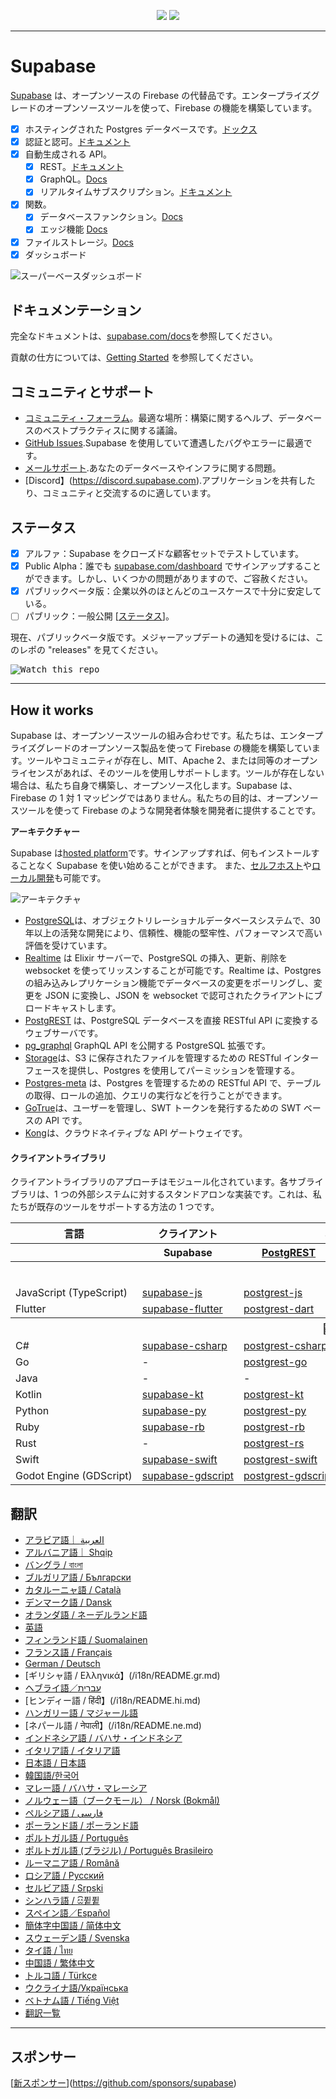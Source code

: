 <p align="center">
<img src="https://user-images.githubusercontent.com/8291514/213727234-cda046d6-28c6-491a-b284-b86c5cede25d.png#gh-light-mode-only">
<img src="https://user-images.githubusercontent.com/8291514/213727225-56186826-bee8-43b5-9b15-86e839d89393.png#gh-dark-mode-only">
</p>

---

# Supabase

[Supabase](https://supabase.com) は、オープンソースの Firebase の代替品です。エンタープライズグレードのオープンソースツールを使って、Firebase の機能を構築しています。

- [x] ホスティングされた Postgres データベースです。[ドックス](https://supabase.com/docs/guides/database)
- [x] 認証と認可。[ドキュメント](https://supabase.com/docs/guides/auth)
- [x] 自動生成される API。
  - [x] REST。[ドキュメント](https://supabase.com/docs/guides/database/api#rest-api)
  - [x] GraphQL。[Docs](https://supabase.com/docs/guides/database/api#graphql-api)
  - [x] リアルタイムサブスクリプション。[ドキュメント](https://supabase.com/docs/guides/database/api#realtime-api)
- [x] 関数。
  - [x] データベースファンクション。[Docs](https://supabase.com/docs/guides/database/functions)
  - [x] エッジ機能 [Docs](https://supabase.com/docs/guides/functions)
- [x] ファイルストレージ。[Docs](https://supabase.com/docs/guides/storage)
- [x] ダッシュボード

![スーパーベースダッシュボード](https://raw.githubusercontent.com/supabase/supabase/master/apps/www/public/images/github/supabase-dashboard.png)

## ドキュメンテーション

完全なドキュメントは、[supabase.com/docs](https://supabase.com/docs)を参照してください。

貢献の仕方については、[Getting Started](../DEVELOPERS.md) を参照してください。

## コミュニティとサポート

- [コミュニティ・フォーラム](https://github.com/supabase/supabase/discussions)。最適な場所：構築に関するヘルプ、データベースのベストプラクティスに関する議論。
- [GitHub Issues](https://github.com/supabase/supabase/issues).Supabase を使用していて遭遇したバグやエラーに最適です。
- [メールサポート](https://supabase.com/docs/support#business-support).あなたのデータベースやインフラに関する問題。
- [Discord】(https://discord.supabase.com).アプリケーションを共有したり、コミュニティと交流するのに適しています。

## ステータス

- [x] アルファ：Supabase をクローズドな顧客セットでテストしています。
- [x] Public Alpha：誰でも [supabase.com/dashboard](https://supabase.com/dashboard) でサインアップすることができます。しかし、いくつかの問題がありますので、ご容赦ください。
- [x] パブリックベータ版：企業以外のほとんどのユースケースで十分に安定している。
- [ ] パブリック：一般公開 [[ステータス](https://supabase.com/docs/guides/getting-started/features#feature-status)]。

現在、パブリックベータ版です。メジャーアップデートの通知を受けるには、このレポの "releases" を見てください。

<kbd><img src="https://raw.githubusercontent.com/supabase/supabase/d5f7f413ab356dc1a92075cb3cee4e40a957d5b1/web/static/watch-repo.gif" alt="Watch this repo"/></kbd>

---

## How it works

Supabase は、オープンソースツールの組み合わせです。私たちは、エンタープライズグレードのオープンソース製品を使って Firebase の機能を構築しています。ツールやコミュニティが存在し、MIT、Apache 2、または同等のオープンライセンスがあれば、そのツールを使用しサポートします。ツールが存在しない場合は、私たち自身で構築し、オープンソース化します。Supabase は、Firebase の 1 対 1 マッピングではありません。私たちの目的は、オープンソースツールを使って Firebase のような開発者体験を開発者に提供することです。

**アーキテクチャー**

Supabase は[hosted platform](https://supabase.com/dashboard)です。サインアップすれば、何もインストールすることなく Supabase を使い始めることができます。
また、[セルフホスト](https://supabase.com/docs/guides/hosting/overview)や[ローカル開発](https://supabase.com/docs/guides/local-development)も可能です。

![アーキテクチャ](https://github.com/supabase/supabase/blob/master/apps/docs/public/img/supabase-architecture.png)

- [PostgreSQL](https://www.postgresql.org/)は、オブジェクトリレーショナルデータベースシステムで、30 年以上の活発な開発により、信頼性、機能の堅牢性、パフォーマンスで高い評価を受けています。
- [Realtime](https://github.com/supabase/realtime) は Elixir サーバーで、PostgreSQL の挿入、更新、削除を websocket を使ってリッスンすることが可能です。Realtime は、Postgres の組み込みレプリケーション機能でデータベースの変更をポーリングし、変更を JSON に変換し、JSON を websocket で認可されたクライアントにブロードキャストします。
- [PostgREST](http://postgrest.org/) は、PostgreSQL データベースを直接 RESTful API に変換するウェブサーバです。
- [pg_graphql](http://github.com/supabase/pg_graphql/) GraphQL API を公開する PostgreSQL 拡張です。
- [Storage](https://github.com/supabase/storage-api)は、S3 に保存されたファイルを管理するための RESTful インターフェースを提供し、Postgres を使用してパーミッションを管理する。
- [Postgres-meta](https://github.com/supabase/postgres-meta) は、Postgres を管理するための RESTful API で、テーブルの取得、ロールの追加、クエリの実行などを行うことができます。
- [GoTrue](https://github.com/netlify/gotrue)は、ユーザーを管理し、SWT トークンを発行するための SWT ベースの API です。
- [Kong](https://github.com/Kong/kong)は、クラウドネイティブな API ゲートウェイです。

#### クライアントライブラリ

クライアントライブラリのアプローチはモジュール化されています。各サブライブラリは、1 つの外部システムに対するスタンドアロンな実装です。これは、私たちが既存のツールをサポートする方法の 1 つです。

<table style="table-layout:fixed; white-space: nowrap;">
  <tr>
    <th>言語</th>
    <th>クライアント</th>
    <th colspan="5">機能クライアント（Supabaseクライアントに同梱されています）</th>
  </tr>
  
  <tr>
    <th></th>
    <th>Supabase</th>
    <th><a href="https://github.com/postgrest/postgrest" target="_blank" rel="noopener noreferrer">PostgREST</a></th>
    <th><a href="https://github.com/supabase/gotrue" target="_blank" rel="noopener noreferrer">GoTrue</a></th>
    <th><a href="https://github.com/supabase/realtime" target="_blank" rel="noopener noreferrer">Realtime</a></th>
    <th><a href="https://github.com/supabase/storage-api" target="_blank" rel="noopener noreferrer">Storage</a></th>
    <th>Functions</th>
  </tr>
  <!-- TEMPLATE FOR NEW ROW -->
  <!-- START ROW
  <tr>
    <td>lang</td>
    <td><a href="https://github.com/supabase-community/supabase-lang" target="_blank" rel="noopener noreferrer">supabase-lang</a></td>
    <td><a href="https://github.com/supabase-community/postgrest-lang" target="_blank" rel="noopener noreferrer">postgrest-lang</a></td>
    <td><a href="https://github.com/supabase-community/gotrue-lang" target="_blank" rel="noopener noreferrer">gotrue-lang</a></td>
    <td><a href="https://github.com/supabase-community/realtime-lang" target="_blank" rel="noopener noreferrer">realtime-lang</a></td>
    <td><a href="https://github.com/supabase-community/storage-lang" target="_blank" rel="noopener noreferrer">storage-lang</a></td>
  </tr>
  END ROW -->
  
  <th colspan="7">⚡️ 公式 ⚡️</th>
  
  <tr>
    <td>JavaScript (TypeScript)</td>
    <td><a href="https://github.com/supabase/supabase-js" target="_blank" rel="noopener noreferrer">supabase-js</a></td>
    <td><a href="https://github.com/supabase/postgrest-js" target="_blank" rel="noopener noreferrer">postgrest-js</a></td>
    <td><a href="https://github.com/supabase/gotrue-js" target="_blank" rel="noopener noreferrer">gotrue-js</a></td>
    <td><a href="https://github.com/supabase/realtime-js" target="_blank" rel="noopener noreferrer">realtime-js</a></td>
    <td><a href="https://github.com/supabase/storage-js" target="_blank" rel="noopener noreferrer">storage-js</a></td>
    <td><a href="https://github.com/supabase/functions-js" target="_blank" rel="noopener noreferrer">functions-js</a></td>
  </tr>
    <tr>
    <td>Flutter</td>
    <td><a href="https://github.com/supabase/supabase-flutter" target="_blank" rel="noopener noreferrer">supabase-flutter</a></td>
    <td><a href="https://github.com/supabase/postgrest-dart" target="_blank" rel="noopener noreferrer">postgrest-dart</a></td>
    <td><a href="https://github.com/supabase/gotrue-dart" target="_blank" rel="noopener noreferrer">gotrue-dart</a></td>
    <td><a href="https://github.com/supabase/realtime-dart" target="_blank" rel="noopener noreferrer">realtime-dart</a></td>
    <td><a href="https://github.com/supabase/storage-dart" target="_blank" rel="noopener noreferrer">storage-dart</a></td>
    <td><a href="https://github.com/supabase/functions-dart" target="_blank" rel="noopener noreferrer">functions-dart</a></td>
  </tr>
  
  <th colspan="7">💚コミュニティ 💚</th>
  
  <tr>
    <td>C#</td>
    <td><a href="https://github.com/supabase-community/supabase-csharp" target="_blank" rel="noopener noreferrer">supabase-csharp</a></td>
    <td><a href="https://github.com/supabase-community/postgrest-csharp" target="_blank" rel="noopener noreferrer">postgrest-csharp</a></td>
    <td><a href="https://github.com/supabase-community/gotrue-csharp" target="_blank" rel="noopener noreferrer">gotrue-csharp</a></td>
    <td><a href="https://github.com/supabase-community/realtime-csharp" target="_blank" rel="noopener noreferrer">realtime-csharp</a></td>
    <td><a href="https://github.com/supabase-community/storage-csharp" target="_blank" rel="noopener noreferrer">storage-csharp</a></td>
    <td><a href="https://github.com/supabase-community/functions-csharp" target="_blank" rel="noopener noreferrer">functions-csharp</a></td>
  </tr>
  <tr>
    <td>Go</td>
    <td>-</td>
    <td><a href="https://github.com/supabase-community/postgrest-go" target="_blank" rel="noopener noreferrer">postgrest-go</a></td>
    <td><a href="https://github.com/supabase-community/gotrue-go" target="_blank" rel="noopener noreferrer">gotrue-go</a></td>
    <td>-</td>
    <td><a href="https://github.com/supabase-community/storage-go" target="_blank" rel="noopener noreferrer">storage-go</a></td>
    <td><a href="https://github.com/supabase-community/functions-go" target="_blank" rel="noopener noreferrer">functions-go</a></td>
  </tr>
  <tr>
    <td>Java</td>
    <td>-</td>
    <td>-</td>
    <td><a href="https://github.com/supabase-community/gotrue-java" target="_blank" rel="noopener noreferrer">gotrue-java</a></td>
    <td>-</td>
    <td><a href="https://github.com/supabase-community/storage-java" target="_blank" rel="noopener noreferrer">storage-java</a></td>
    <td>-</td>
  </tr>
  <tr>
    <td>Kotlin</td>
    <td><a href="https://github.com/supabase-community/supabase-kt" target="_blank" rel="noopener noreferrer">supabase-kt</a></td>
    <td><a href="https://github.com/supabase-community/supabase-kt/tree/master/Postgrest" target="_blank" rel="noopener noreferrer">postgrest-kt</a></td>
    <td><a href="https://github.com/supabase-community/supabase-kt/tree/master/GoTrue" target="_blank" rel="noopener noreferrer">gotrue-kt</a></td>
    <td><a href="https://github.com/supabase-community/supabase-kt/tree/master/Realtime" target="_blank" rel="noopener noreferrer">realtime-kt</a></td>
    <td><a href="https://github.com/supabase-community/supabase-kt/tree/master/Storage" target="_blank" rel="noopener noreferrer">storage-kt</a></td>
    <td><a href="https://github.com/supabase-community/supabase-kt/tree/master/Functions" target="_blank" rel="noopener noreferrer">functions-kt</a></td>
  </tr>
  <tr>
    <td>Python</td>
    <td><a href="https://github.com/supabase-community/supabase-py" target="_blank" rel="noopener noreferrer">supabase-py</a></td>
    <td><a href="https://github.com/supabase-community/postgrest-py" target="_blank" rel="noopener noreferrer">postgrest-py</a></td>
    <td><a href="https://github.com/supabase-community/gotrue-py" target="_blank" rel="noopener noreferrer">gotrue-py</a></td>
    <td><a href="https://github.com/supabase-community/realtime-py" target="_blank" rel="noopener noreferrer">realtime-py</a></td>
    <td><a href="https://github.com/supabase-community/storage-py" target="_blank" rel="noopener noreferrer">storage-py</a></td>
    <td><a href="https://github.com/supabase-community/functions-py" target="_blank" rel="noopener noreferrer">functions-py</a></td>
  </tr>
  <tr>
    <td>Ruby</td>
    <td><a href="https://github.com/supabase-community/supabase-rb" target="_blank" rel="noopener noreferrer">supabase-rb</a></td>
    <td><a href="https://github.com/supabase-community/postgrest-rb" target="_blank" rel="noopener noreferrer">postgrest-rb</a></td>
    <td>-</td>
    <td>-</td>
    <td>-</td>
    <td>-</td>
  </tr>
  <tr>
    <td>Rust</td>
    <td>-</td>
    <td><a href="https://github.com/supabase-community/postgrest-rs" target="_blank" rel="noopener noreferrer">postgrest-rs</a></td>
    <td>-</td>
    <td>-</td>
    <td>-</td>
    <td>-</td>
  </tr>
  <tr>
    <td>Swift</td>
    <td><a href="https://github.com/supabase-community/supabase-swift" target="_blank" rel="noopener noreferrer">supabase-swift</a></td>
    <td><a href="https://github.com/supabase-community/postgrest-swift" target="_blank" rel="noopener noreferrer">postgrest-swift</a></td>
    <td><a href="https://github.com/supabase-community/gotrue-swift" target="_blank" rel="noopener noreferrer">gotrue-swift</a></td>
    <td><a href="https://github.com/supabase-community/realtime-swift" target="_blank" rel="noopener noreferrer">realtime-swift</a></td>
    <td><a href="https://github.com/supabase-community/storage-swift" target="_blank" rel="noopener noreferrer">storage-swift</a></td>
    <td><a href="https://github.com/supabase-community/functions-swift" target="_blank" rel="noopener noreferrer">functions-swift</a></td>
  </tr>
  <tr>
    <td>Godot Engine (GDScript)</td>
    <td><a href="https://github.com/supabase-community/godot-engine.supabase" target="_blank" rel="noopener noreferrer">supabase-gdscript</a></td>
    <td><a href="https://github.com/supabase-community/postgrest-gdscript" target="_blank" rel="noopener noreferrer">postgrest-gdscript</a></td>
    <td><a href="https://github.com/supabase-community/gotrue-gdscript" target="_blank" rel="noopener noreferrer">gotrue-gdscript</a></td>
    <td><a href="https://github.com/supabase-community/realtime-gdscript" target="_blank" rel="noopener noreferrer">realtime-gdscript</a></td>
    <td><a href="https://github.com/supabase-community/storage-gdscript" target="_blank" rel="noopener noreferrer">storage-gdscript</a></td>
    <td><a href="https://github.com/supabase-community/functions-gdscript" target="_blank" rel="noopener noreferrer">functions-gdscript</a></td>
  </tr>
  
</table>

<!--- Remove this list if you're translating to another language, it's hard to keep updated across multiple files-->
<!--- Keep only the link to the list of translation files-->

## 翻訳

- [アラビア語｜ العربية](/i18n/README.ar.md)
- [アルバニア語｜ Shqip](/i18n/README.sq.md)
- [バングラ / বাংলা](/i18n/README.bn.md)
- [ブルガリア語 / Български](/i18n/README.bg.md)
- [カタルーニャ語 / Català](/i18n/README.ca.md)
- [デンマーク語 / Dansk](/i18n/README.da.md)
- [オランダ語 / ネーデルランド語](/i18n/README.nl.md)
- [英語](https://github.com/supabase/supabase)
- [フィンランド語 / Suomalainen](/i18n/README.fi.md)
- [フランス語 / Français](/i18n/README.fr.md)
- [German / Deutsch](/i18n/README.de.md)
- [ギリシャ語 / Ελληνικά】(/i18n/README.gr.md)
- [ヘブライ語／עברית](/i18n/README.he.md)
- [ヒンディー語 / हिंदी】(/i18n/README.hi.md)
- [ハンガリー語 / マジャール語](/i18n/README.hu.md)
- [ネパール語 / नेपाली】(/i18n/README.ne.md)
- [インドネシア語 / バハサ・インドネシア](/i18n/README.id.md)
- [イタリア語 / イタリア語](/i18n/README.it.md)
- [日本語 / 日本語](/i18n/README.jp.md)
- [韓国語/한국어](/i18n/README.ko.md)
- [マレー語 / バハサ・マレーシア](/i18n/README.ms.md)
- [ノルウェー語（ブークモール） / Norsk (Bokmål)](/i18n/README.nb-no.md)
- [ペルシア語 / فارسی](/i18n/README.fa.md)
- [ポーランド語 / ポーランド語](/i18n/README.pl.md)
- [ポルトガル語 / Português](/i18n/README.pt.md)
- [ポルトガル語 (ブラジル) / Português Brasileiro](/i18n/README.pt-br.md)
- [ルーマニア語 / Română](/i18n/README.ro.md)
- [ロシア語 / Pусский](/i18n/README.ru.md)
- [セルビア語 / Srpski](/i18n/README.sr.md)
- [シンハラ語 / සි퓥퓥](/i18n/README.si.md)
- [スペイン語／Español](/i18n/README.es.md)
- [簡体字中国語 / 简体中文](/i18n/README.zh-cn.md)
- [スウェーデン語 / Svenska](/i18n/README.sv.md)
- [タイ語 / ไทย](/i18n/README.th.md)
- [中国語 / 繁体中文](/i18n/README.zh-tw.md)
- [トルコ語 / Türkçe](/i18n/README.tr.md)
- [ウクライナ語/Українська](/i18n/README.uk.md)
- [ベトナム語 / Tiếng Việt](/i18n/README.vi-vn.md)
- [翻訳一覧](/i18n/languages.md)<!--- Keep only this -->

---

## スポンサー

[[新スポンサー](https://user-images.githubusercontent.com/10214025/90518111-e74bbb00-e198-11ea-8f88-c9e3c1aa4b5b.png)](https://github.com/sponsors/supabase)
